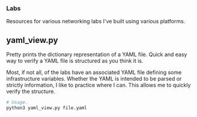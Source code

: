 ### Labs

Resources for various networking labs I've built using various platforms.

## yaml_view.py
Pretty prints the dictionary representation of a YAML file. Quick and easy
way to verify a YAML file is structured as you think it is.

Most, if not all, of the labs have an associated YAML file defining some 
infrastructure variables. Whether the YAML is intended to be parsed or 
strictly information, I like to practice where I can. This allows me to 
quickly verify the structure.
```sh
# Usage.
python3 yaml_view.py file.yaml
````